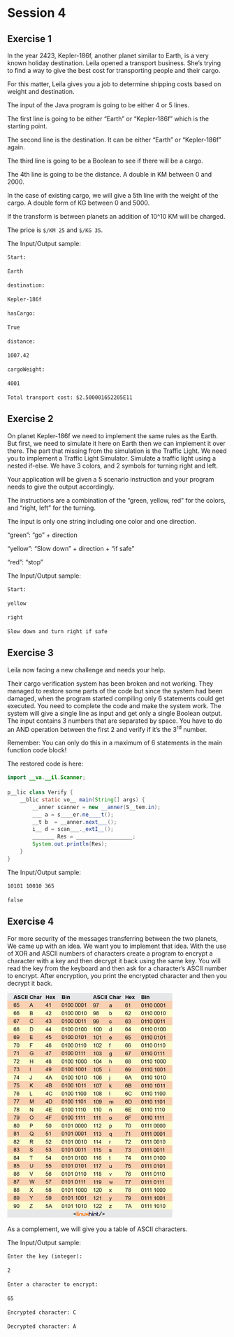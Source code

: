 # Session 4

## Exercise 1

In the year 2423, Kepler-186f, another planet similar to Earth, is a
very known holiday destination. Leila opened a transport business. She’s
trying to find a way to give the best cost for transporting people and
their cargo.

For this matter, Leila gives you a job to determine shipping costs based
on weight and destination.

The input of the Java program is going to be either 4 or 5 lines.

The first line is going to be either “Earth” or “Kepler-186f” which is
the starting point.

The second line is the destination. It can be either “Earth” or
“Kepler-186f” again.

The third line is going to be a Boolean to see if there will be a cargo.

The 4th line is going to be the distance. A double in KM between 0 and
2000.

In the case of existing cargo, we will give a 5th line with the weight
of the cargo. A double form of KG between 0 and 5000.

If the transform is between planets an addition of 10^10 KM will be
charged.

The price is `$/KM 25` and `$/KG 35`.

The Input/Output sample:

```
Start:

Earth

destination:

Kepler-186f

hasCargo:

True

distance:

1007.42

cargoWeight:

4001

Total transport cost: $2.500001652205E11
```

## Exercise 2

On planet Kepler-186f we need to implement the same rules as the Earth.
But first, we need to simulate it here on Earth then we can implement it
over there. The part that missing from the simulation is the Traffic
Light. We need you to implement a Traffic Light Simulator. Simulate a
traffic light using a nested if-else. We have 3 colors, and 2 symbols
for turning right and left.

Your application will be given a 5 scenario instruction and your program
needs to give the output accordingly.

The instructions are a combination of the “green, yellow, red” for the
colors, and “right, left” for the turning.

The input is only one string including one color and one direction.

“green”: “go” + direction

“yellow”: “Slow down” + direction + “if safe”

“red”: “stop”

The Input/Output sample:

```
Start:

yellow

right

Slow down and turn right if safe
```

## Exercise 3

Leila now facing a new challenge and needs your help.

Their cargo verification system has been broken and not working. They
managed to restore some parts of the code but since the system had been
damaged, when the program started compiling only 6 statements could get
executed. You need to complete the code and make the system work. The
system will give a single line as input and get only a single Boolean
output. The input contains 3 numbers that are separated by space. You
have to do an AND operation between the first 2 and verify if it’s the
3<sup>rd</sup> number.

Remember: You can only do this in a maximum of 6 statements in the main
function code block!

The restored code is here:

``` java
import __va.__il.Scanner;

p__lic class Verify {
    __blic static vo__ main(String[] args) {
        __anner scanner = new __anner(S__tem.in);
        ___ a = s____er.ne____t();
        __t b  = __anner.next___();
        i__ d = scan___._extI__();
        _______ Res = __________________;
        System.out.println(Res);
    }
}

```

The Input/Output sample:
```
10101 10010 365

false
```

## Exercise 4

For more security of the messages transferring between the two planets,
We came up with an idea. We want you to implement that idea. With the
use of XOR and ASCII numbers of characters create a program to encrypt a
character with a key and then decrypt it back using the same key. You
will read the key from the keyboard and then ask for a character’s ASCII
number to encrypt. After encryption, you print the encrypted character
and then you decrypt it back.

<img src="./fig1.png" style="width:3.93889in;height:5.34444in" />

As a complement, we will give you a table of ASCII characters.

The Input/Output sample:

```
Enter the key (integer):

2

Enter a character to encrypt:

65

Encrypted character: C

Decrypted character: A
```
